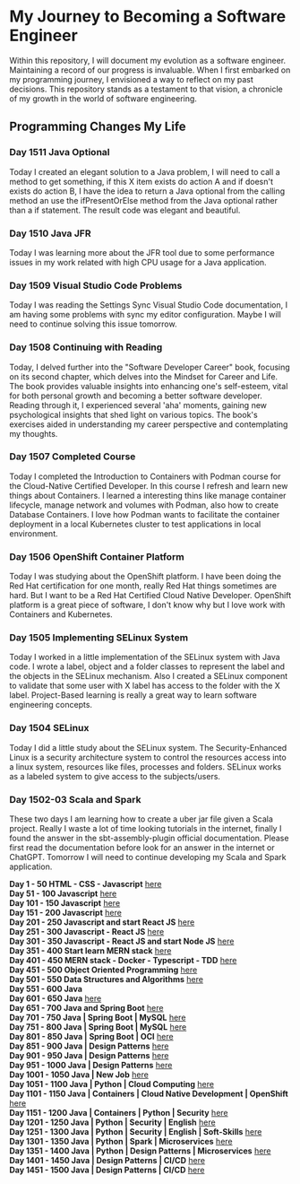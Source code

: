 # My Journey to Becoming a Software Engineer

Within this repository, I will document my evolution as a software engineer.
Maintaining a record of our progress is invaluable.
When I first embarked on my programming journey, I envisioned a way to reflect on my past decisions.
This repository stands as a testament to that vision, a chronicle of my growth in the world of software engineering.

## Programming Changes My Life

### Day 1511 Java Optional

Today I created an elegant solution to a Java problem, I will need to call a method to get something, if this X item exists do action A and if doesn't exists do action B, I have the idea to return a Java optional from the calling method an use the ifPresentOrElse method from the Java optional rather than a if statement.
The result code was elegant and beautiful.

### Day 1510 Java JFR

Today I was learning more about the JFR tool due to some performance issues in my work related with high CPU usage for a Java application.

### Day 1509 Visual Studio Code Problems

Today I was reading the Settings Sync Visual Studio Code documentation, I am having some problems with sync my editor configuration. Maybe I will need to continue solving this issue tomorrow.

### Day 1508 Continuing with Reading

Today, I delved further into the "Software Developer Career" book, focusing on its second chapter, which delves into the Mindset for Career and Life. The book provides valuable insights into enhancing one's self-esteem, vital for both personal growth and becoming a better software developer. Reading through it, I experienced several 'aha' moments, gaining new psychological insights that shed light on various topics. The book's exercises aided in understanding my career perspective and contemplating my thoughts.

### Day 1507 Completed Course

Today I completed the Introduction to Containers with Podman course for the Cloud-Native Certified Developer.
In this course I refresh and learn new things about Containers. I learned a interesting thins like manage container lifecycle, manage network and volumes with Podman, also how to create Database Containers. I love how Podman wants to facilitate the container deployment in a local Kubernetes cluster to test applications in local environment.

### Day 1506 OpenShift Container Platform

Today I was studying about the OpenShift platform. I have been doing the Red Hat certification for one month, really  Red Hat things sometimes are hard. But I want to be a Red Hat Certified Cloud Native Developer. OpenShift platform is a great piece of software, I don't know why but I love work with Containers and Kubernetes.

### Day 1505 Implementing SELinux System

Today I worked in a little implementation of the SELinux system with Java code. I wrote a label, object and a folder classes to represent the label and the objects in the SELinux mechanism. Also I created a SELinux component to validate that some user with X label has access to the folder with the X label. Project-Based learning is really a great way to learn software engineering concepts.

### Day 1504 SELinux

Today I did a little study about the SELinux system. The Security-Enhanced Linux is a security architecture system to control the resources access into a linux system, resources like files, processes and folders. SELinux works as a labeled system to give access to the subjects/users.

### Day 1502-03 Scala and Spark

These two days I am learning how to create a uber jar file given a Scala project. Really I waste a lot of time looking tutorials in the internet, finally I found the answer in the sbt-assembly-plugin official documentation. Please first read the documentation before look for an answer in the internet or ChatGPT.
Tomorrow I will need to continue developing my Scala and Spark application.

**Day 1 - 50 HTML - CSS - Javascript**  [here](./day0-500/day0-50.md)</br>
**Day 51 - 100 Javascript** [here](./day0-500/day51-100.md)</br>
**Day 101 - 150 Javascript** [here](./day0-500/day101-150.md)</br>
**Day 151 - 200 Javascript** [here](./day0-500/day151-200.md)</br>
**Day 201 - 250 Javascript and start React JS** [here](./day0-500/day201-250.md)</br>
**Day 251 - 300 Javascript - React JS** [here](./day0-500/day251-300.md)</br>
**Day 301 - 350 Javascript - React JS and start Node JS** [here](./day0-500/day301-350.md)</br>
**Day 351 - 400 Start learn MERN stack** [here](./day0-500/day351-400.md)</br>
**Day 401 - 450 MERN stack - Docker - Typescript - TDD** [here](./day0-500/day401-450.md)</br>
**Day 451 - 500 Object Oriented Programming** [here](./day0-500/day451-500.md)</br>
**Day 501 - 550 Data Structures and Algorithms** [here](./day501-1000/day501-550.md)</br>
**Day 551 - 600 Java**</br>
**Day 601 - 650 Java** [here](./day501-1000/day601-650.md)</br>
**Day 651 - 700 Java and Spring Boot** [here](./day501-1000/day651-700.md)</br>
**Day 701 - 750 Java | Spring Boot | MySQL** [here](./day501-1000/day701-750.md)</br>
**Day 751 - 800 Java | Spring Boot | MySQL** [here](./day501-1000/day751-800.md)</br>
**Day 801 - 850 Java | Spring Boot | OCI** [here](./day501-1000/day801-850.md)</br>
**Day 851 - 900 Java | Design Patterns** [here](./day501-1000/day851-900.md)</br>
**Day 901 - 950 Java | Design Patterns** [here](/day501-1000/day901-950.md)</br>
**Day 951 - 1000 Java | Design Patterns** [here](./day501-1000/day951-1000.md)</br>
**Day 1001 - 1050 Java | New Job** [here](./day1001-1500/day1001-1050.md)</br>
**Day 1051 - 1100 Java | Python | Cloud Computing** [here](./day1001-1500/day1051-1100.md)</br>
**Day 1101 - 1150 Java | Containers | Cloud Native Development | OpenShift** [here](./day1001-1500/day1101-1150.md)</br>
**Day 1151 - 1200 Java | Containers | Python | Security** [here](./day1001-1500/day1151-1200.md)</br>
**Day 1201 - 1250 Java | Python | Security | English** [here](./day1001-1500/day1201-1250.md)</br>
**Day 1251 - 1300 Java | Python | Security | English | Soft-Skills** [here](./day1001-1500/day1251-1300.md)</br>
**Day 1301 - 1350 Java | Python | Spark | Microservices** [here](./day1001-1500/day1301-1350.md)</br>
**Day 1351 - 1400 Java | Python | Design Patterns | Microservices** [here](./day1001-1500/day1351-1400.md)</br>
**Day 1401 - 1450 Java | Design Patterns | CI/CD** [here](./day1001-1500/day1401-1450.md)</br>
**Day 1451 - 1500 Java | Design Patterns | CI/CD** [here](./day1001-1500/day1451-1500.md)</br>

